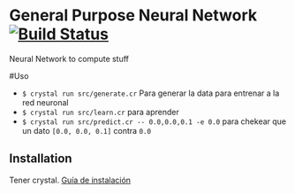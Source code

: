 # General Purpose Neural Network [![Build Status](https://travis-ci.org/jazcarate/ia-neural.svg?branch=master)](https://travis-ci.org/jazcarate/ia-neural)

Neural Network to compute stuff

#Uso

- `$ crystal run src/generate.cr` Para generar la data para entrenar a la red neuronal
- `$ crystal run src/learn.cr` para aprender
- `$ crystal run src/predict.cr -- 0.0,0.0,0.1 -e 0.0` para chekear que un dato `[0.0, 0.0, 0.1]` contra `0.0`

## Installation

Tener crystal. [Guía de instalación](https://crystal-lang.org/docs/installation/index.html)
